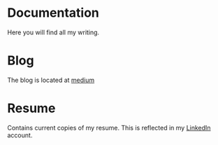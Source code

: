 # Documentation

Here you will find all my writing.

# Blog

The blog is located at [medium](https://medium.com/@alejandrofalkowski)
 
# Resume

Contains current copies of my resume. This is reflected in my [LinkedIn](http://www.linkedin.com/profile/view?id=195604048) account.
